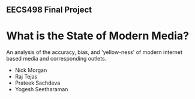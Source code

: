 ## EECS498 Final Project
# What is the State of Modern Media?

An analysis of the accuracy, bias, and 'yellow-ness' of modern internet based media and corresponding outlets.

- Nick Morgan
- Raj Tejas
- Prateek Sachdeva
- Yogesh Seetharaman
